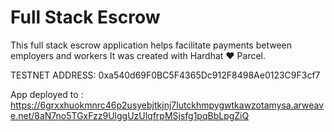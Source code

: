 # Full Stack Escrow

This full stack escrow application helps facilitate payments between employers and workers
It was created with Hardhat ❤️ Parcel.

TESTNET ADDRESS: 0xa540d69F0BC5F4365Dc912F8498Ae0123C9F3cf7

App deployed to : https://6grxxhuokmnrc46p2usyebjtkjnj7lutckhmpygwtkawzotamysa.arweave.net/8aN7no5TGxFzz9UlggUzUlqfrpMSjsfg1pqBbLpgZiQ
